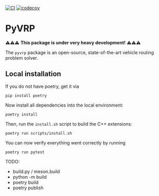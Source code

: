 [![CI](https://github.com/N-Wouda/pyvrp/actions/workflows/CI.yml/badge.svg?branch=main)](https://github.com/N-Wouda/pyvrp/actions/workflows/CI.yml)
[![codecov](https://codecov.io/gh/N-Wouda/pyvrp/branch/main/graph/badge.svg?token=G9JKIVZOHB)](https://codecov.io/gh/N-Wouda/pyvrp)

# PyVRP

⚠️⚠️⚠️ **This package is under very heavy development!** ⚠️⚠️⚠️ 

The `pyvrp` package is an open-source, state-of-the-art vehicle routing problem solver.

## Local installation

If you do not have poetry, get it via
```shell
pip install poetry
```
Now install all dependencies into the local environment:
```shell
poetry install
```
Then, run the `install.sh` script to build the C++ extensions:
```shell
poetry run scripts/install.sh
```
You can now verify everything went correctly by running
```shell
poetry run pytest
```

TODO:
- build.py / meson.build
- python -m build
- poetry build
- poetry publish
